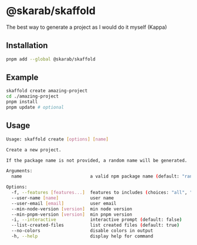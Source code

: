 # @skarab/skaffold

The best way to generate a project as I would do it myself (Kappa)

## Installation

```bash
pnpm add --global @skarab/skaffold
```

## Example

```bash
skaffold create amazing-project
cd ./amazing-project
pnpm install
pnpm update # optional
```

## Usage

```bash
Usage: skaffold create [options] [name]

Create a new project.

If the package name is not provided, a random name will be generated.

Arguments:
  name                          a valid npm package name (default: "random")

Options:
  -f, --features [features...]  features to includes (choices: "all", "none", "lint-staged", "vitest", "vitest-type-assert", default: "all")
  --user-name [name]            user name
  --user-email [email]          user email
  --min-node-version [version]  min node version
  --min-pnpm-version [version]  min pnpm version
  -i, --interactive             interactive prompt (default: false)
  --list-created-files          list created files (default: true)
  --no-colors                   disable colors in output
  -h, --help                    display help for command
```
